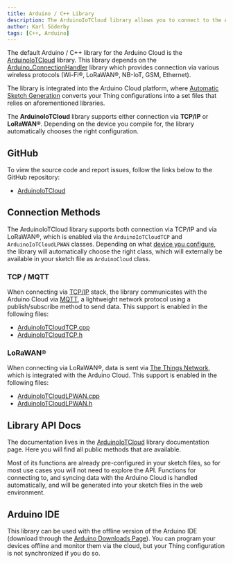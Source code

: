 ```yaml
---
title: Arduino / C++ Library
description: The ArduinoIoTCloud library allows you to connect to the Arduino Cloud using Arduino/C++. 
author: Karl Söderby
tags: [C++, Arduino]
---
```


The default Arduino / C++ library for the Arduino Cloud is the [ArduinoIoTCloud](https://github.com/arduino-libraries/ArduinoIoTCloud) library. This library depends on the [Arduino_ConnectionHandler](https://github.com/arduino-libraries/Arduino_ConnectionHandler) library which provides connection via various wireless protocols (Wi-Fi®, LoRaWAN®, NB-IoT, GSM, Ethernet). 

The library is integrated into the Arduino Cloud platform, where [Automatic Sketch Generation](/arduino-cloud/cloud-interface/sketches#iot-sketches) converts your Thing configurations into a set files that relies on aforementioned libraries.

The **ArduinoIoTCloud** library supports either connection via **TCP/IP** or **LoRaWAN®**. Depending on the device you compile for, the library automatically chooses the right configuration.

## GitHub

To view the source code and report issues, follow the links below to the GitHub repository:
- [ArduinoIoTCloud](https://github.com/arduino-libraries/ArduinoIoTCloud/tree/master)

## Connection Methods

The ArduinoIoTCloud library supports both connection via TCP/IP and via LoRaWAN®, which is enabled via the `ArduinoIoTCloudTCP` and `ArduinoIoTCloudLPWAN` classes. Depending on what [device you configure](/arduino-cloud/hardware/devices), the library will automatically choose the right class, which will externally be available in your sketch file as `ArduinoCloud` class.

### TCP / MQTT

When connecting via [TCP/IP](https://en.wikipedia.org/wiki/Internet_protocol_suite) stack, the library communicates with the Arduino Cloud via [MQTT](https://en.wikipedia.org/wiki/MQTT), a lightweight network protocol using a publish/subscribe method to send data. This support is enabled in the following files:
- [ArduinoIoTCloudTCP.cpp](https://github.com/arduino-libraries/ArduinoIoTCloud/blob/master/src/ArduinoIoTCloudTCP.cpp)
- [ArduinoIoTCloudTCP.h](https://github.com/arduino-libraries/ArduinoIoTCloud/blob/master/src/ArduinoIoTCloudTCP.h)

### LoRaWAN®

When connecting via LoRaWAN®, data is sent via [The Things Network](https://www.thethingsnetwork.org/), which is integrated with the Arduino Cloud. This support is enabled in the following files:
- [ArduinoIoTCloudLPWAN.cpp](https://github.com/arduino-libraries/ArduinoIoTCloud/blob/master/src/ArduinoIoTCloudLPWAN.cpp)
- [ArduinoIoTCloudLPWAN.h](https://github.com/arduino-libraries/ArduinoIoTCloud/blob/master/src/ArduinoIoTCloudLPWAN.h)

## Library API Docs

The documentation lives in the [ArduinoIoTCloud](https://github.com/arduino-libraries/ArduinoIoTCloud) library documentation page. Here you will find all public methods that are available. 

Most of its functions are already pre-configured in your sketch files, so for most use cases you will not need to explore the API. Functions for connecting to, and syncing data with the Arduino Cloud is handled automatically, and will be generated into your sketch files in the web environment. 

## Arduino IDE

This library can be used with the offline version of the Arduino IDE (download through the [Arduino Downloads Page](https://www.arduino.cc/en/software/)). You can program your devices offline and monitor them via the cloud, but your Thing configuration is not synchronized if you do so.